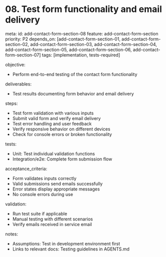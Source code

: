 # 08. Test form functionality and email delivery

meta:
id: add-contact-form-section-08
feature: add-contact-form-section
priority: P2
depends_on: [add-contact-form-section-01, add-contact-form-section-02, add-contact-form-section-03, add-contact-form-section-04, add-contact-form-section-05, add-contact-form-section-06, add-contact-form-section-07]
tags: [implementation, tests-required]

objective:

- Perform end-to-end testing of the contact form functionality

deliverables:

- Test results documenting form behavior and email delivery

steps:

- Test form validation with various inputs
- Submit valid form and verify email delivery
- Test error handling and user feedback
- Verify responsive behavior on different devices
- Check for console errors or broken functionality

tests:

- Unit: Test individual validation functions
- Integration/e2e: Complete form submission flow

acceptance_criteria:

- Form validates inputs correctly
- Valid submissions send emails successfully
- Error states display appropriate messages
- No console errors during use

validation:

- Run test suite if applicable
- Manual testing with different scenarios
- Verify emails received in service email

notes:

- Assumptions: Test in development environment first
- Links to relevant docs: Testing guidelines in AGENTS.md
